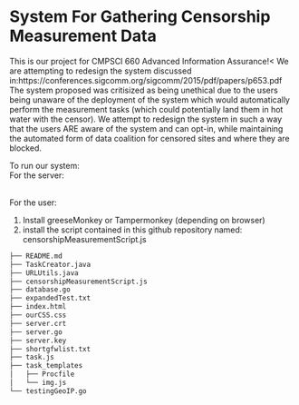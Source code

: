 <h1> System For Gathering Censorship Measurement Data </h1>
This is our project for CMPSCI 660 Advanced Information Assurance!<
We are attempting to redesign the system discussed in:https://conferences.sigcomm.org/sigcomm/2015/pdf/papers/p653.pdf
The system proposed was critisized as being unethical due to the users being unaware of the deployment of the system which would automatically perform the measurement tasks (which could potentially land them in hot water with the censor). We attempt to redesign the system in such a way that the users ARE aware of the system and can opt-in, while maintaining the automated form of data coalition for censored sites and where they are blocked.

To run our system:<br>
For the server:


<br>For the user:<br>
1. Install greeseMonkey or Tampermonkey (depending on browser)
2. install the script contained in this github repository named: censorshipMeasurementScript.js

```bash
├── README.md
├── TaskCreator.java
├── URLUtils.java
├── censorshipMeasurementScript.js
├── database.go
├── expandedTest.txt
├── index.html
├── ourCSS.css
├── server.crt
├── server.go
├── server.key
├── shortgfwlist.txt
├── task.js
├── task_templates
│   ├── Procfile
│   └── img.js
└── testingGeoIP.go
```




